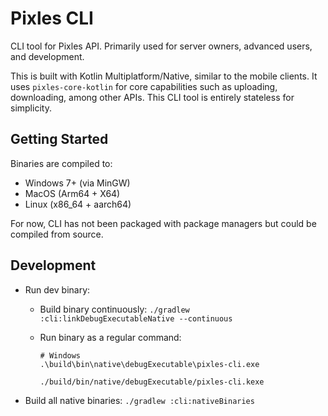# Pixles CLI

CLI tool for Pixles API. Primarily used for server owners, advanced users, and development.

This is built with Kotlin Multiplatform/Native, similar to the mobile clients. It uses `pixles-core-kotlin` for core capabilities such as uploading, downloading, among other APIs. This CLI tool is entirely stateless for simplicity.

## Getting Started

Binaries are compiled to:

- Windows 7+ (via MinGW)
- MacOS (Arm64 + X64)
- Linux (x86_64 + aarch64)

For now, CLI has not been packaged with package managers but could be compiled from source.

[//]: # (TODO: Distribute via GitHub packages and package managers)

## Development

- Run dev binary:
  - Build binary continuously: `./gradlew :cli:linkDebugExecutableNative --continuous`
  - Run binary as a regular command:
  
    ```pwsh
    # Windows
    .\build\bin\native\debugExecutable\pixles-cli.exe
    ```
    
    ```sh
    ./build/bin/native/debugExecutable/pixles-cli.kexe
    ```
- Build all native binaries: `./gradlew :cli:nativeBinaries`
